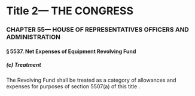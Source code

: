 
# Title 2— THE CONGRESS
### CHAPTER 55— HOUSE OF REPRESENTATIVES OFFICERS AND ADMINISTRATION
#### § 5537. Net Expenses of Equipment Revolving Fund
##### (c) Treatment

The Revolving Fund shall be treated as a category of allowances and expenses for purposes of section 5507(a) of this title .
